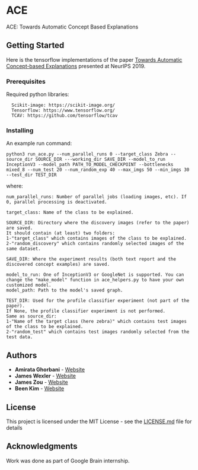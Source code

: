 # ACE

ACE: Towards Automatic Concept Based Explanations

## Getting Started
Here is the tensorflow implementations of the paper [Towards Automatic Concept-based Explanations](https://arxiv.org/abs/1902.03129) presented at NeurIPS 2019.

### Prerequisites

Required python libraries:

```
  Scikit-image: https://scikit-image.org/
  Tensorflow: https://www.tensorflow.org/
  TCAV: https://github.com/tensorflow/tcav
```

### Installing

An example run command:

```
python3 run_ace.py --num_parallel_runs 0 --target_class Zebra --source_dir SOURCE_DIR ---working_dir SAVE_DIR --model_to_run InceptionV3 --model_path PATH_TO_MODEL_CHECKPOINT --bottlenecks mixed_8 --num_test 20 --num_random_exp 40 --max_imgs 50 --min_imgs 30 --test_dir TEST_DIR 
```

where:
```
num_parallel_runs: Number of parallel jobs (loading images, etc). If 0, parallel processing is deactivated.
```

```
target_class: Name of the class to be explained.
```

```
SOURCE_DIR: Directory where the discovery images (refer to the paper) are saved. 
It should contain (at least) two folders: 
1-"target_class" which contains images of the class to be explained. 
2-"random_discovery" which contains randomly selected images of the same dataset.
```

```
SAVE_DIR: Where the experiment results (both text report and the discovered concept examples) are saved.
```

```
model_to_run: One of InceptionV3 or GoogleNet is supported. You can change the "make_model" function in ace_helpers.py to have your own customized model.
model_path: Path to the model's saved graph.
```

```
TEST_DIR: Used for the profile classifier experiment (not part of the paper).
If None, the profile classifier experiment is not performed.
Same as source_dir:
1-"Name of the target class (here zebra)" which contains test images of the class to be explained. 
2-"random_test" which contains test images randomly selected from the test data.
```

## Authors

* **Amirata Ghorbani** - [Website](http://web.stanford.edu/~amiratag)
* **James Wexler** - [Website](https://ai.google/research/people/105507/)
* **James Zou** - [Website](https://sites.google.com/site/jamesyzou/)
* **Been Kim** - [Website](https://beenkim.github.io/)


## License

This project is licensed under the MIT License - see the [LICENSE.md](LICENSE.md) file for details

## Acknowledgments

Work was done as part of Google Brain internship.

